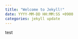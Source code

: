 ```yaml
---
title: "Welcome to Jekyll!"
date: YYYY-MM-DD HH:MM:SS +0900
categories: jekyll update
---
```


test
